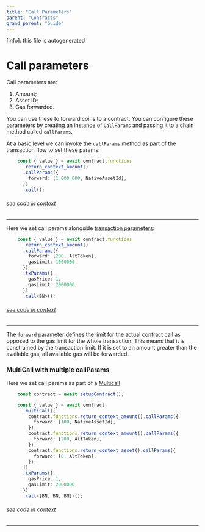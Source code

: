 ```yaml
---
title: "Call Parameters"
parent: "Contracts"
grand_parent: "Guide"
---
```


[info]: this file is autogenerated
# Call parameters

Call parameters are:

1. Amount;
2. Asset ID;
3. Gas forwarded.

You can use these to forward coins to a contract. You can configure these parameters by creating an instance of `CallParams` and passing it to a chain method called `callParams`.

At a basic level we can invoke the `callParams` method as part of the transaction flow to set these params:

```typescript
    const { value } = await contract.functions
      .return_context_amount()
      .callParams({
        forward: [1_000_000, NativeAssetId],
      })
      .call();
```
###### [see code in context](https://github.com/FuelLabs/fuels-ts/blob/master/packages/fuel-gauge/src/call-test-contract.test.ts#L176-L183)

---


Here we set call params alongside [transaction parameters](./transaction-parameters.md):

```typescript
    const { value } = await contract.functions
      .return_context_amount()
      .callParams({
        forward: [200, AltToken],
        gasLimit: 1000000,
      })
      .txParams({
        gasPrice: 1,
        gasLimit: 2000000,
      })
      .call<BN>();
```
###### [see code in context](https://github.com/FuelLabs/fuels-ts/blob/master/packages/fuel-gauge/src/contract.test.ts#L261-L273)

---


The `forward` parameter defines the limit for the actual contract call as opposed to the gas limit for the whole transaction. This means that it is constrained by the transaction limit. If it is set to an amount greater than the available gas, all available gas will be forwarded.

### MultiCall with multiple callParams

Here we set call params as part of a [Multicall](./multicalls.md)

```typescript
    const contract = await setupContract();

    const { value } = await contract
      .multiCall([
        contract.functions.return_context_amount().callParams({
          forward: [100, NativeAssetId],
        }),
        contract.functions.return_context_amount().callParams({
          forward: [200, AltToken],
        }),
        contract.functions.return_context_asset().callParams({
          forward: [0, AltToken],
        }),
      ])
      .txParams({
        gasPrice: 1,
        gasLimit: 2000000,
      })
      .call<[BN, BN, BN]>();
```
###### [see code in context](https://github.com/FuelLabs/fuels-ts/blob/master/packages/fuel-gauge/src/contract.test.ts#L278-L298)

---

